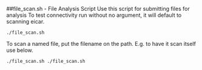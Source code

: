 ##file_scan.sh - File Analysis Script
Use this script for submitting files for analysis
To test connectivity run without no argument, it will default to scanning eicar.  
```console
./file_scan.sh
```
To scan a named file, put the filename on the path. E.g. to have it scan itself use below.
```console
./file_scan.sh ./file_scan.sh
```
